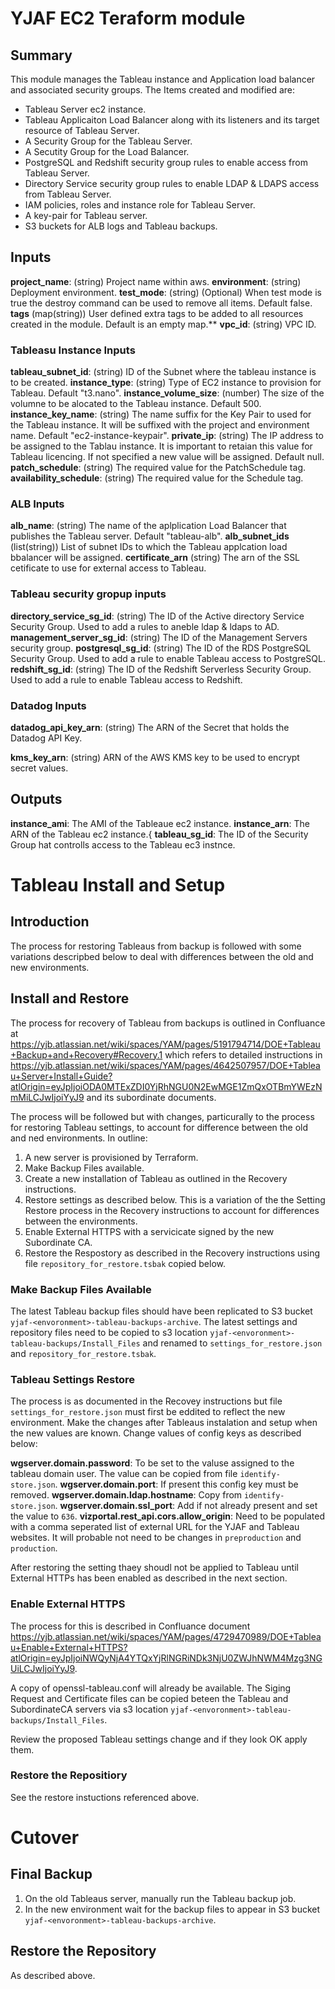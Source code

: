 # YJAF EC2 Teraform module

## Summary
This module manages the Tableau instance and Application load balancer and associated security groups. The Items created and modified are:

- Tableau Server ec2 instance.
- Tableau Applicaiton Load Balancer along with its listeners and its target resource of Tableau Server.
- A Security Group for the Tableau Server.
- A Secutity Group for the Load Balancer.
- PostgreSQL and Redshift security group rules to enable access from Tableau Server.
- Directory Service security group rules to enable LDAP & LDAPS access from Tableau Server.
- IAM policies, roles and instance role for Tableau Server.
- A key-pair for Tableau server.
- S3 buckets for ALB logs and Tableau backups.

## Inputs

**project_name**: (string) Project name within aws.
**environment**: (string) Deployment environment.
**test_mode**: (string) (Optional) When test mode is true the destroy command can be used to remove all items. Default false.
**tags** (map(string)) User defined extra tags to be added to all resources created in the module. Default is an empty map.**
**vpc_id**: (string) VPC ID.
### Tableasu Instance Inputs
**tableau_subnet_id**: (string) ID of the Subnet where the tableau instance is to be created.
**instance_type**: (string) Type of EC2 instance to provision for Tableau. Default "t3.nano".
**instance_volume_size**: (number) The size of the volumne to be alocated to the Tableau instance. Default 500.
**instance_key_name**: (string) The name suffix for the Key Pair to used for the Tableau instance. It will be suffixed with the project and environment name. Default "ec2-instance-keypair".
**private_ip**: (string) The IP address to be assigned to the Tablau instance. It is important to retaian this value for Tableau licencing. If not specified a new value will be assigned. Default null.
**patch_schedule**: (string) The required value for the PatchSchedule tag.
**availability_schedule**: (string) The required value for the Schedule tag.
### ALB Inputs
**alb_name**: (string) The name of the aplplication Load Balancer that publishes the Tableau server. Default "tableau-alb".
**alb_subnet_ids** (list(string)) List of subnet IDs to which the Tableau applcation load bbalancer will be assigned.
**certificate_arn** (string) The arn of the SSL cetificate to use for external access to Tableau.
### Tableau security gropup inputs
**directory_service_sg_id**: (string) The ID of the Active directory Service Security Group. Used to add a rules to aneble ldap & ldaps to AD.
**management_server_sg_id**: (string) The ID of the Management Servers security group.
**postgresql_sg_id**: (string) The ID of the RDS PostgreSQL Security Group. Used to add a rule to enable Tableau access to PostgreSQL.
**redshift_sg_id**: (string) The ID of the Redshift Serverless Security Group. Used to add a rule to enable Tableau access to Redshift.
### Datadog Inputs
**datadog_api_key_arn**: (string) The ARN of the Secret that holds the Datadog API Key.

**kms_key_arn**: (string) ARN of the AWS KMS key to be used to encrypt secret values.

## Outputs

**instance_ami**: The AMI of the Tableaue ec2 instance.
**instance_arn**: The ARN of the Tableau ec2 instance.{
**tableau_sg_id**: The ID of the Security Group hat controlls access to the Tableau ec3 instnce.

# Tableau Install and Setup
## Introduction
The process for restoring Tableaus from backup is followed with some variations descripbed below to deal with differences between the old and new environments.
## Install and Restore
The process for recovery of Tableau from backups is outlined in Confluance at <https://yjb.atlassian.net/wiki/spaces/YAM/pages/5191794714/DOE+Tableau+Backup+and+Recovery#Recovery.1> which refers to detailed instructions in <https://yjb.atlassian.net/wiki/spaces/YAM/pages/4642507957/DOE+Tableau+Server+Install+Guide?atlOrigin=eyJpIjoiODA0MTExZDI0YjRhNGU0N2EwMGE1ZmQxOTBmYWEzNmMiLCJwIjoiYyJ9> and its subordinate documents.

The process will be followed but with changes, particurally to the process for restoring Tableau settings, to account for difference between the old and ned environments. In outline:

1. A new server is provisioned by Terraform.
2. Make Backup Files available.
3. Create a new installation of Tableau as outlined in the Recovery instructions.
4. Restore settings as described below. This is a variation of the the Setting Restore process in the Recovery instructions to account for differences between the environments.
5. Enable External HTTPS with a servicicate signed by the new Subordinate CA.
6. Restore the Respostory as described in the Recovery instructions using file `repository_for_restore.tsbak` copied below.

### Make Backup Files Available
The latest Tableau backup files should have been replicated to S3 bucket `yjaf-<envoronment>-tableau-backups-archive`. The latest settings and repository files need to be copied to s3 location  `yjaf-<envoronment>-tableau-backups/Install_Files` and renamed to `settings_for_restore.json` and `repository_for_restore.tsbak`.

### Tableau Settings Restore
The process is as documented in the Recovey instructions but file `settings_for_restore.json` must first be eddited to reflect the new environment. Make the changes after Tableaus instalation and setup when the new values are known. Change values of config keys as described below:

**wgserver.domain.password**: To be set to the valuse assigned to the tableau domain user. The value can be copied from file `identify-store.json`.
**wgserver.domain.port**: If present this config key must be removed.
**wgserver.domain.ldap.hostname**: Copy from `identify-store.json`.
**wgserver.domain.ssl_port**: Add if not already present and set the value to `636`.
**vizportal.rest_api.cors.allow_origin**: Need to be populated with a comma seperated list of external URL for the YJAF and Tableau websites. It will probable not need to be changes in `preproduction` and `production`.

After restoring the setting thaey shoudl not be applied to Tableau until External HTTPs has been enabled as described in the next section.

### Enable External HTTPS
The process for this is described in Confluance document <https://yjb.atlassian.net/wiki/spaces/YAM/pages/4729470989/DOE+Tableau+Enable+External+HTTPS?atlOrigin=eyJpIjoiNWQyNjA4YTQxYjRlNGRiNDk3NjU0ZWJhNWM4Mzg3NGUiLCJwIjoiYyJ9>.

A copy of openssl-tableau.conf will already be available. The Siging Request and Certificate files can be copied beteen the Tableau and SubordinateCA servers via s3 location `yjaf-<envoronment>-tableau-backups/Install_Files`.

Review the proposed Tableau settings change and if they look OK apply them.

### Restore the Repositiory
See the restore instuctions referenced above.

# Cutover

## Final Backup
1. On the old Tableaus server, manually run the Tableau backup job.
2. In the new environment wait for the backup files to appear in S3 bucket `yjaf-<envoronment>-tableau-backups-archive`.

## Restore the Repository
As described above.